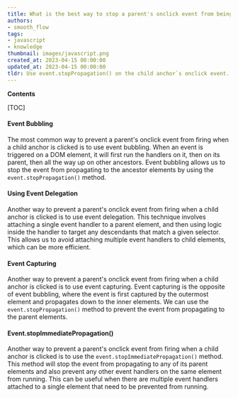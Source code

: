 ```yaml
---
title: What is the best way to stop a parent's onclick event from being triggered when a child anchor is clicked?
authors:
- smooth_flow
tags:
- javascript
- knowledge
thumbnail: images/javascript.png
created_at: 2023-04-15 00:00:00
updated_at: 2023-04-15 00:00:00
tldr: Use event.stopPropagation() on the child anchor`s onclick event.
---
```


**Contents**

[TOC]

#### Event Bubbling

The most common way to prevent a parent's onclick event from firing when a child anchor is clicked is to use event bubbling. When an event is triggered on a DOM element, it will first run the handlers on it, then on its parent, then all the way up on other ancestors. Event bubbling allows us to stop the event from propagating to the ancestor elements by using the `event.stopPropagation()` method.

#### Using Event Delegation

Another way to prevent a parent's onclick event from firing when a child anchor is clicked is to use event delegation. This technique involves attaching a single event handler to a parent element, and then using logic inside the handler to target any descendants that match a given selector. This allows us to avoid attaching multiple event handlers to child elements, which can be more efficient.

#### Event Capturing

Another way to prevent a parent's onclick event from firing when a child anchor is clicked is to use event capturing. Event capturing is the opposite of event bubbling, where the event is first captured by the outermost element and propagates down to the inner elements. We can use the `event.stopPropagation()` method to prevent the event from propagating to the parent elements.

#### Event.stopImmediatePropagation()

Another way to prevent a parent's onclick event from firing when a child anchor is clicked is to use the `event.stopImmediatePropagation()` method. This method will stop the event from propagating to any of its parent elements and also prevent any other event handlers on the same element from running. This can be useful when there are multiple event handlers attached to a single element that need to be prevented from running.
